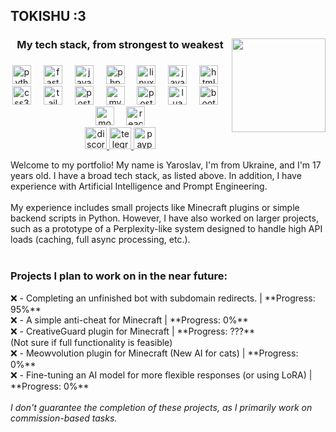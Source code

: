 <h2 align="left">TOKISHU :3</h2>

###


###


###

<img align="right" height="150" src="https://i.ibb.co/TDS8xvRS/tttta.png"  />

###

<h3 align="center">My tech stack, from strongest to weakest</h3>

###

<div align="center">
  <img src="https://skillicons.dev/icons?i=py" height="30" alt="python logo"  />
  <img width="12" />
  <img src="https://skillicons.dev/icons?i=fastapi" height="30" alt="fastapi logo"  />
  <img width="12" />
  <img src="https://skillicons.dev/icons?i=java" height="30" alt="java logo"  />
  <img width="12" />
  <img src="https://skillicons.dev/icons?i=php" height="30" alt="php logo"  />
  <img width="12" />
  <img src="https://skillicons.dev/icons?i=linux" height="30" alt="linux logo"  />
  <img width="12" />
  <img src="https://skillicons.dev/icons?i=js" height="30" alt="javascript logo"  />
  <img width="12" />
  <img src="https://skillicons.dev/icons?i=html" height="30" alt="html5 logo"  />
  <img width="12" />
  <img src="https://skillicons.dev/icons?i=css" height="30" alt="css3 logo"  />
  <img width="12" />
  <img src="https://skillicons.dev/icons?i=tailwind" height="30" alt="tailwindcss logo"  />
  <img width="12" />
  <img src="https://skillicons.dev/icons?i=postman" height="30" alt="postman logo"  />
  <img width="12" />
  <img src="https://skillicons.dev/icons?i=mysql" height="30" alt="mysql logo"  />
  <img width="12" />
  <img src="https://skillicons.dev/icons?i=postgres" height="30" alt="postgresql logo"  />
  <img width="12" />
  <img src="https://skillicons.dev/icons?i=lua" height="30" alt="lua logo"  />
  <img width="12" />
  <img src="https://skillicons.dev/icons?i=bootstrap" height="30" alt="bootstrap logo"  />
  <img width="12" />
  <img src="https://skillicons.dev/icons?i=mongodb" height="30" alt="mongodb logo"  />
  <img width="12" />
  <img src="https://skillicons.dev/icons?i=react" height="30" alt="react logo"  />
</div>

<div align="center">
  <a href="#">
  <img src="https://img.shields.io/static/v1?message=@tokishu&logo=discord&label=&color=7289DA&logoColor=white&labelColor=&style=for-the-badge" height="35" alt="discord logo"  />
  </a>
  <a href="https://t.me/tokishu" target="_blank">
    <img src="https://img.shields.io/static/v1?message=@Tokishu&logo=telegram&label=&color=2CA5E0&logoColor=white&labelColor=&style=for-the-badge" height="35" alt="telegram logo"  />
  </a>
  <a href="https://www.paypal.com/donate/?hosted_button_id=4HLK2VRT6PF8A" target="_blank">
    <img src="https://img.shields.io/static/v1?message=Donate&logo=paypal&label=&color=00457C&logoColor=white&labelColor=&style=for-the-badge" height="35" alt="paypal logo"  />
  </a>
</div>

<p align="left">Welcome to my portfolio! My name is Yaroslav, I'm from Ukraine, and I'm 17 years old. I have a broad tech stack, as listed above. In addition, I have experience with Artificial Intelligence and Prompt Engineering.<br><br>My experience includes small projects like Minecraft plugins or simple backend scripts in Python. However, I have also worked on larger projects, such as a prototype of a Perplexity-like system designed to handle high API loads (caching, full async processing, etc.).<br><br>
<h3>Projects I plan to work on in the near future:</h3>❌ - Completing an unfinished bot with subdomain redirects. | **Progress: 95%**  <br>❌ - A simple anti-cheat for Minecraft | **Progress: 0%**  <br>❌ - CreativeGuard plugin for Minecraft | **Progress: ???**  <br>   (Not sure if full functionality is feasible)  <br>❌ - Meowvolution plugin for Minecraft (New AI for cats) | **Progress: 0%**  <br>❌ - Fine-tuning an AI model for more flexible responses (or using LoRA) | **Progress: 0%**  <br><br><i></h>I don't guarantee the completion of these projects, as I primarily work on commission-based tasks.</i></p>


###

